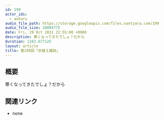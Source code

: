 ```yaml
---
id: 199
actor_ids:
  - aoharu
audio_file_path: https://storage.googleapis.com/files.nantyara.com/199.mp3
audio_file_size: 28004775
date: Fri, 29 Oct 2021 22:55:00 +0900
description: 寒くなってきたでしょ？だから
duration: 1163.677125
layout: article
title: 第199回「衣替え雑談」
---
```

## 概要

寒くなってきたでしょ？だから

## 関連リンク

* none
